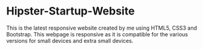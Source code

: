 # Hipster-Startup-Website

This is the latest responsive website created by me using HTML5, CSS3 and Bootstrap.
This webpage is responsive as it is compatible for the various versions for small devices and extra small devices.
